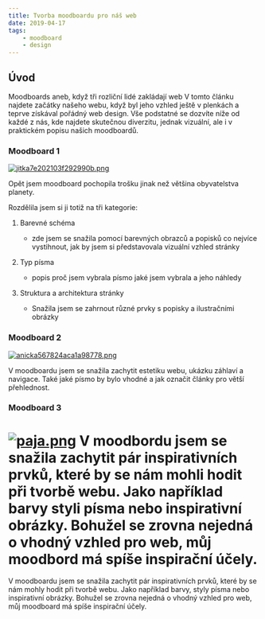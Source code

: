 ```yaml
---
title: Tvorba moodboardu pro náš web
date: 2019-04-17
tags: 
    - moodboard
    - design
---
```


## Úvod
Moodboards aneb, když tři rozliční lidé zakládají web
V tomto článku najdete začátky našeho webu, když byl jeho vzhled ještě v plenkách a teprve získával pořádný web design. Vše podstatné se dozvíte níže od každé z nás, kde najdete skutečnou diverzitu, jednak vizuální, ale i v praktickém popisu našich moodboardů.

### Moodboard 1

[![jitka7e202103f292990b.png](https://www.2i.cz/images/2019/04/17/jitka7e202103f292990b.png)](https://www.2i.cz/i/fhYx8)

 Opět jsem moodboard pochopila trošku jinak než většina obyvatelstva planety. 

 
 Rozdělila jsem si ji totiž na tři kategorie: 

 1. Barevné schéma 
    - zde jsem se snažila pomocí barevných obrazců a popisků co nejvíce vystihnout, jak by jsem si představovala vizuální vzhled stránky
    
 2. Typ písma 
    - popis proč jsem vybrala písmo jaké jsem vybrala a jeho náhledy

 3. Struktura a architektura stránky
    - Snažila jsem se zahrnout různé prvky s popisky a ilustračními obrázky

### Moodboard 2
[![anicka567824aca1a98778.png](https://www.2i.cz/images/2019/04/17/anicka567824aca1a98778.png)](https://www.2i.cz/i/fhj1Z)

 V moodboardu jsem se snažila zachytit estetiku webu, ukázku záhlaví a navigace. Také jaké písmo by bylo vhodné a jak označit články pro větší přehlednost.

### Moodboard 3
[![paja.png](https://www.2i.cz/images/2019/04/17/paja.png)](https://www.2i.cz/i/fhkzM)
V moodbordu jsem se snažila zachytit pár inspirativních prvků, které by se nám mohli hodit při tvorbě webu. Jako například barvy styli písma nebo inspirativní obrázky. Bohužel se zrovna nejedná o vhodný vzhled pro web, můj moodbord má spíše inspirační účely. 
=======
V moodboardu jsem se snažila zachytit pár inspirativních prvků, které by se nám mohly hodit při tvorbě webu. Jako například barvy, styly písma nebo inspirativní obrázky. Bohužel se zrovna nejedná o vhodný vzhled pro web, můj moodboard má spíše inspirační účely. 

